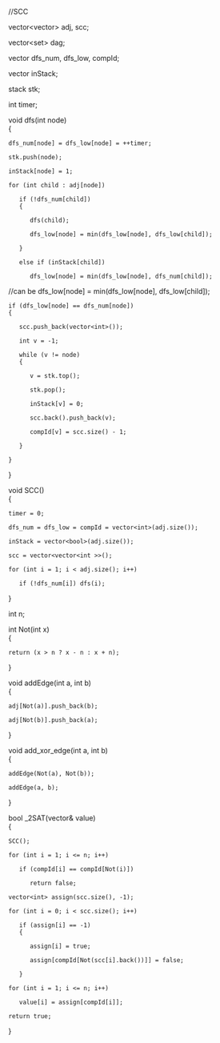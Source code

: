   
  
//SCC  
  
vector<vector<int>> adj, scc;  
  
vector<set<int>> dag;  
  
vector<int> dfs_num, dfs_low, compId;  
  
vector<bool> inStack;  
  
stack<int> stk;  
  
int timer;  
  
void dfs(int node)  
{  
  
    dfs_num[node] = dfs_low[node] = ++timer;  
  
    stk.push(node);  
  
    inStack[node] = 1;  
  
    for (int child : adj[node])  
  
       if (!dfs_num[child])  
       {  
  
          dfs(child);  
  
          dfs_low[node] = min(dfs_low[node], dfs_low[child]);  
  
       }  
  
       else if (inStack[child])  
  
          dfs_low[node] = min(dfs_low[node], dfs_num[child]);  
  
//can be dfs_low[node] = min(dfs_low[node], dfs_low[child]);  
  
    if (dfs_low[node] == dfs_num[node])  
    {  
  
       scc.push_back(vector<int>());  
  
       int v = -1;  
  
       while (v != node)  
       {  
  
          v = stk.top();  
  
          stk.pop();  
  
          inStack[v] = 0;  
  
          scc.back().push_back(v);  
  
          compId[v] = scc.size() - 1;  
  
       }  
  
    }  
  
}  
  
void SCC()  
{  
  
    timer = 0;  
  
    dfs_num = dfs_low = compId = vector<int>(adj.size());  
  
    inStack = vector<bool>(adj.size());  
  
    scc = vector<vector<int >>();  
  
    for (int i = 1; i < adj.size(); i++)  
  
       if (!dfs_num[i]) dfs(i);  
  
}  
  
int n;  
  
int Not(int x)  
{  
  
    return (x > n ? x - n : x + n);  
  
}  
  
void addEdge(int a, int b)  
{  
  
    adj[Not(a)].push_back(b);  
  
    adj[Not(b)].push_back(a);  
  
}  
  
void add_xor_edge(int a, int b)  
{  
  
    addEdge(Not(a), Not(b));  
  
    addEdge(a, b);  
  
}  
  
bool _2SAT(vector<int>& value)  
{  
  
    SCC();  
  
    for (int i = 1; i <= n; i++)  
  
       if (compId[i] == compId[Not(i)])  
  
          return false;  
  
    vector<int> assign(scc.size(), -1);  
  
    for (int i = 0; i < scc.size(); i++)  
  
       if (assign[i] == -1)  
       {  
  
          assign[i] = true;  
  
          assign[compId[Not(scc[i].back())]] = false;  
  
       }  
  
    for (int i = 1; i <= n; i++)  
  
       value[i] = assign[compId[i]];  
  
    return true;  
  
}